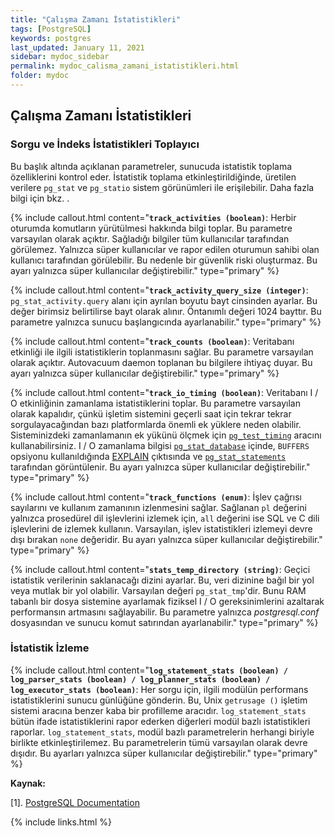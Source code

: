```yaml
---
title: "Çalışma Zamanı İstatistikleri"
tags: [PostgreSQL]
keywords: postgres
last_updated: January 11, 2021
sidebar: mydoc_sidebar
permalink: mydoc_calisma_zamani_istatistikleri.html
folder: mydoc
---
```


## Çalışma Zamanı İstatistikleri

### Sorgu ve İndeks İstatistikleri Toplayıcı

Bu başlık altında açıklanan parametreler, sunucuda istatistik toplama özelliklerini kontrol eder. İstatistik toplama etkinleştirildiğinde, üretilen verilere `pg_stat` ve `pg_statio` sistem görünümleri ile erişilebilir. Daha fazla bilgi için bkz. [](https://www.postgresql.org/docs/current/monitoring.html).

{% include callout.html content="**`track_activities (boolean)`**: Herbir oturumda komutların yürütülmesi hakkında bilgi toplar. Bu parametre varsayılan olarak açıktır. Sağladığı bilgiler tüm kullanıcılar tarafından görülemez. Yalnızca süper kullanıcılar ve rapor edilen oturumun sahibi olan kullanıcı tarafından görülebilir. Bu nedenle bir güvenlik riski oluşturmaz. Bu ayarı yalnızca süper kullanıcılar değiştirebilir." type="primary" %}

{% include callout.html content="**`track_activity_query_size (integer)`**: `pg_stat_activity.query` alanı için ayrılan boyutu bayt cinsinden ayarlar. Bu değer birimsiz belirtilirse bayt olarak alınır. Öntanımlı değeri 1024 bayttır. Bu parametre yalnızca sunucu başlangıcında ayarlanabilir." type="primary" %}

{% include callout.html content="**`track_counts (boolean)`**: Veritabanı etkinliği ile ilgili istatistiklerin toplanmasını sağlar. Bu parametre varsayılan olarak açıktır. Autovacuum daemon toplanan bu bilgilere ihtiyaç duyar. Bu ayarı yalnızca süper kullanıcılar değiştirebilir." type="primary" %}

{% include callout.html content="**`track_io_timing (boolean)`**: Veritabanı I / O etkinliğinin zamanlama istatistiklerini toplar. Bu parametre varsayılan olarak kapalıdır, çünkü işletim sistemini geçerli saat için tekrar tekrar sorgulayacağından bazı platformlarda önemli ek yüklere neden olabilir. Sisteminizdeki zamanlamanın ek yükünü ölçmek için [`pg_test_timing`](https://www.postgresql.org/docs/current/pgtesttiming.html) aracını kullanabilirsiniz. I / O zamanlama bilgisi [`pg_stat_database`](https://www.postgresql.org/docs/current/monitoring-stats.html#MONITORING-PG-STAT-DATABASE-VIEW) içinde, `BUFFERS` opsiyonu kullanıldığında [EXPLAIN](https://www.postgresql.org/docs/current/sql-explain.html) çıktısında ve [`pg_stat_statements`](https://www.postgresql.org/docs/current/pgstatstatements.html) tarafından görüntülenir. Bu ayarı yalnızca süper kullanıcılar değiştirebilir." type="primary" %}

{% include callout.html content="**`track_functions (enum)`**: İşlev çağrısı sayılarını ve kullanım zamanının izlenmesini sağlar. Sağlanan `pl` değerini yalnızca prosedürel dil işlevlerini izlemek için, `all` değerini ise SQL ve C dili işlevlerini de izlemek kullanın. Varsayılan, işlev istatistikleri izlemeyi devre dışı bırakan `none` değeridir. Bu ayarı yalnızca süper kullanıcılar değiştirebilir." type="primary" %}

{% include callout.html content="**`stats_temp_directory (string)`**: Geçici istatistik verilerinin saklanacağı dizini ayarlar. Bu, veri dizinine bağıl bir yol veya mutlak bir yol olabilir. Varsayılan değeri `pg_stat_tmp`'dir. Bunu RAM tabanlı bir dosya sistemine ayarlamak fiziksel I / O gereksinimlerini azaltarak performansın artmasını sağlayabilir. Bu parametre yalnızca *postgresql.conf* dosyasından ve sunucu komut satırından ayarlanabilir." type="primary" %}

### İstatistik İzleme

{% include callout.html content="**`log_statement_stats (boolean) / log_parser_stats (boolean) / log_planner_stats (boolean) / log_executor_stats (boolean)`**: Her sorgu için, ilgili modülün performans istatistiklerini sunucu günlüğüne gönderin. Bu, Unix `getrusage ()` işletim sistemi aracına benzer kaba bir profilleme aracıdır. `log_statement_stats` bütün ifade istatistiklerini rapor ederken diğerleri modül bazlı istatistikleri raporlar. `log_statement_stats`, modül bazlı parametrelerin herhangi biriyle birlikte etkinleştirilemez. Bu parametrelerin tümü varsayılan olarak devre dışıdır. Bu ayarları yalnızca süper kullanıcılar değiştirebilir." type="primary" %}

**Kaynak:**

[1]. [PostgreSQL Documentation](https://www.postgresql.org/docs/current/runtime-config-statistics.html)

{% include links.html %}
